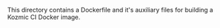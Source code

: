 This directory contains a Dockerfile and it's auxiliary files for building
a Kozmic CI Docker image.
